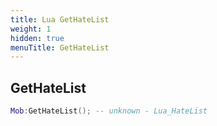 ```yaml
---
title: Lua GetHateList
weight: 1
hidden: true
menuTitle: GetHateList
---
```

## GetHateList
```lua
Mob:GetHateList(); -- unknown - Lua_HateList
```